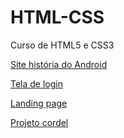 # HTML-CSS
 Curso de HTML5 e CSS3


<a href="https://andre09moraes.github.io/HTML-CSS/desafios/d10-Corre%C3%A7%C3%A3o/" target="_blank">Site história do Android</a>

<a href="https://andre09moraes.github.io/HTML-CSS/meus-treinos/tr003/index.html" target="_blank">Tela de login</a>

<a href="https://andre09moraes.github.io/HTML-CSS/meus-treinos/tr004/index.html" target="_blank">Landing page</a>

<a href="https://andre09moraes.github.io/HTML-CSS/desafios/d12/" target="_blank">Projeto cordel</a>
